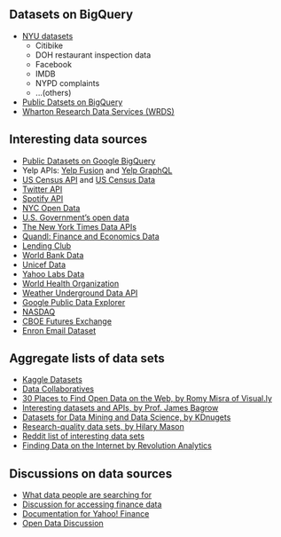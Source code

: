 ## Datasets on BigQuery

* [NYU datasets](https://console.cloud.google.com/bigquery?invt=AbzacQ&project=nyu-datasets&inv=1)
  * Citibike
  * DOH restaurant inspection data
  * Facebook
  * IMDB
  * NYPD complaints
  * ...(others)
* [Public Datsets on BigQuery](https://console.cloud.google.com/bigquery(cameo:browse)?invt=AbzacQ&project=bigquery-public-data&filter=solution-type:dataset)
* [Wharton Research Data Services (WRDS)](https://wrds-www.wharton.upenn.edu/)

## Interesting data sources
* [Public Datasets on Google BigQuery](https://console.cloud.google.com/marketplace/browse;page=1?filter=solution-type:dataset&filter=price:free&hl=en-GB&project=nyu-datasets)
* Yelp APIs: [Yelp Fusion](https://www.yelp.com/developers/documentation/v3) and [Yelp GraphQL](https://www.yelp.com/developers/graphql/guides/intro)
* [US Census API](https://www.census.gov/data/developers/data-sets.html) and [US Census Data](http://www.census.gov/data.html)
* [Twitter API](https://developer.twitter.com/en/docs.html)
* [Spotify API](https://developer.spotify.com/documentation/web-api/)
* [NYC Open Data](https://data.cityofnewyork.us/)
* [U.S. Government’s open data](https://www.data.gov/)
* [The New York Times Data APIs](http://developer.nytimes.com/docs)
* [Quandl: Finance and Economics Data](http://www.quandl.com/)
* [Lending Club](https://www.lendingclub.com/info/download-data.action)
* [World Bank Data](http://data.worldbank.org/)
* [Unicef Data](http://www.unicef.org/sowc09/statistics/tables.php)
* [Yahoo Labs Data](http://webscope.sandbox.yahoo.com/catalog.php)
* [World Health Organization](http://www.who.int/research/en/)
* [Weather Underground Data API](http://www.wunderground.com/weather/api/?MR=1)
* [Google Public Data Explorer](http://www.google.com/publicdata/directory)
* [NASDAQ](https://data.nasdaq.com/)
* [CBOE Futures Exchange](http://cfe.cboe.com/Data/)
* [Enron Email Dataset](http://www.cs.cmu.edu/~enron/)


## Aggregate lists of data sets
* [Kaggle Datasets](https://www.kaggle.com/datasets)
* [Data Collaboratives](http://datacollaboratives.org/explorer.html)
* [30 Places to Find Open Data on the Web, by Romy Misra of Visual.ly](http://blog.visual.ly/data-sources/)
* [Interesting datasets and APIs, by Prof. James Bagrow](http://bagrow.com/dsv/datasets.html)
* [Datasets for Data Mining and Data Science, by KDnugets](http://www.kdnuggets.com/datasets/index.html)
* [Research-quality data sets, by Hilary Mason](http://bitly.com/bundles/hmason/1)
* [Reddit list of interesting data sets](http://www.reddit.com/r/datasets/)
* [Finding Data on the Internet by Revolution Analytics](http://www.inside-r.org/howto/finding-data-internet)

## Discussions on data sources
* [What data people are searching for](http://static.googleusercontent.com/media/www.google.com/en/us/googleblogs/pdfs/google_public_data_march2010.pdf)
* [Discussion for accessing finance data](http://stackoverflow.com/questions/10040954/alternative-to-google-finance-api)
* [Documentation for Yahoo! Finance](http://www.gummy-stuff.org/Yahoo-data.htm)
* [Open Data Discussion](http://opendata.stackexchange.com/questions?sort=votes)
